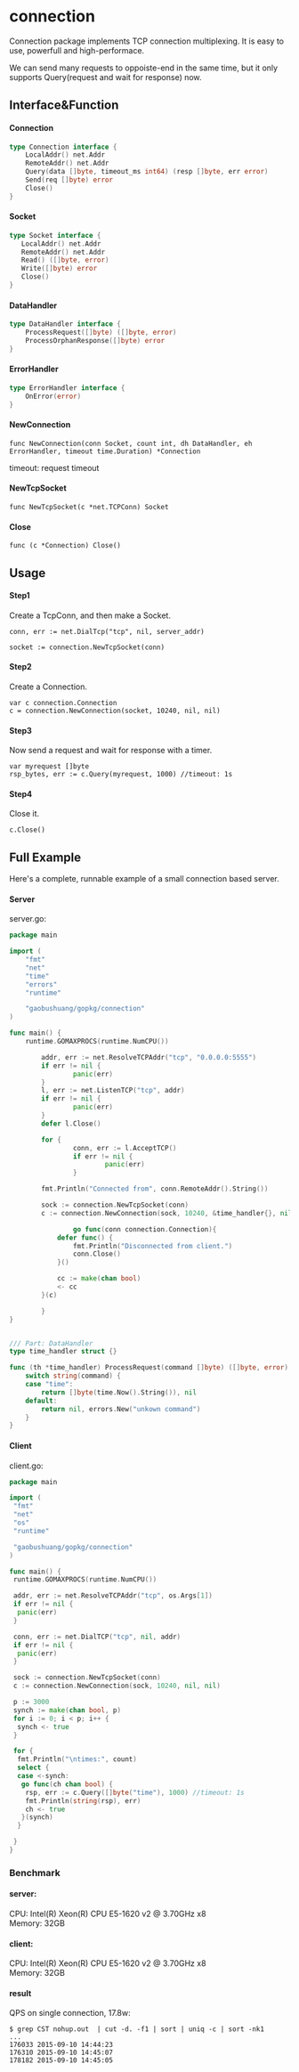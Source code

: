 connection
===


Connection package implements TCP connection multiplexing. It is easy to use, powerfull and high-performace.

We can send many requests to oppoiste-end in the same time, but it only supports Query(request and wait for response) now.

## Interface&Function

#### Connection

```go
type Connection interface {
    LocalAddr() net.Addr
    RemoteAddr() net.Addr
    Query(data []byte, timeout_ms int64) (resp []byte, err error)
    Send(req []byte) error
    Close()
}
```

#### Socket

```go
type Socket interface {
   LocalAddr() net.Addr
   RemoteAddr() net.Addr
   Read() ([]byte, error)
   Write([]byte) error
   Close()
}
```

#### DataHandler

```go
type DataHandler interface {
    ProcessRequest([]byte) ([]byte, error)
    ProcessOrphanResponse([]byte) error
}
```

#### ErrorHandler

```go
type ErrorHandler interface {
    OnError(error)
}
```


#### NewConnection

    func NewConnection(conn Socket, count int, dh DataHandler, eh ErrorHandler, timeout time.Duration) *Connection

timeout: request timeout  

#### NewTcpSocket

    func NewTcpSocket(c *net.TCPConn) Socket

#### Close
    func (c *Connection) Close()

## Usage

#### Step1
Create a TcpConn, and then make a Socket.

    conn, err := net.DialTcp("tcp", nil, server_addr)
    
    socket := connection.NewTcpSocket(conn)

#### Step2
Create a Connection.

    var c connection.Connection
    c = connection.NewConnection(socket, 10240, nil, nil)
    
    
#### Step3
Now send a request and wait for response with a timer.
    
    var myrequest []byte
    rsp_bytes, err := c.Query(myrequest, 1000) //timeout: 1s

#### Step4
Close it.

    c.Close()
    

## Full Example

Here's a complete, runnable example of a small connection based server.

#### Server
server.go:

```go
package main

import (
    "fmt"
    "net"
    "time"
    "errors"
    "runtime"

    "gaobushuang/gopkg/connection"
)

func main() {
    runtime.GOMAXPROCS(runtime.NumCPU())

        addr, err := net.ResolveTCPAddr("tcp", "0.0.0.0:5555")
        if err != nil {
                panic(err)
        }
        l, err := net.ListenTCP("tcp", addr)
        if err != nil {
                panic(err)
        }
        defer l.Close()

        for {
                conn, err := l.AcceptTCP()
                if err != nil {
                        panic(err)
                }

        fmt.Println("Connected from", conn.RemoteAddr().String())

        sock := connection.NewTcpSocket(conn)
        c := connection.NewConnection(sock, 10240, &time_handler{}, nil)

                go func(conn connection.Connection){
            defer func() {
                fmt.Println("Disconnected from client.")
                conn.Close()
            }()

            cc := make(chan bool)
            <- cc
        }(c)

        }
}


/// Part: DataHandler 
type time_handler struct {}

func (th *time_handler) ProcessRequest(command []byte) ([]byte, error) {
    switch string(command) {
    case "time":
        return []byte(time.Now().String()), nil
    default:
        return nil, errors.New("unkown command")
    }
}
```
#### Client
client.go:

```go
package main

import (
 "fmt"
 "net"
 "os"
 "runtime"

 "gaobushuang/gopkg/connection"
)

func main() {
 runtime.GOMAXPROCS(runtime.NumCPU())

 addr, err := net.ResolveTCPAddr("tcp", os.Args[1])
 if err != nil {
  panic(err)
 }

 conn, err := net.DialTCP("tcp", nil, addr)
 if err != nil {
  panic(err)
 }

 sock := connection.NewTcpSocket(conn)
 c := connection.NewConnection(sock, 10240, nil, nil)

 p := 3000
 synch := make(chan bool, p)
 for i := 0; i < p; i++ {
  synch <- true
 }

 for {
  fmt.Println("\ntimes:", count)
  select {
  case <-synch:
   go func(ch chan bool) {
    rsp, err := c.Query([]byte("time"), 1000) //timeout: 1s
    fmt.Println(string(rsp), err)
    ch <- true
   }(synch)
  }

 }
}
```

### Benchmark

#### server: 
CPU:    Intel(R) Xeon(R) CPU E5-1620 v2 @ 3.70GHz x8  
Memory: 32GB

#### client: 
CPU:    Intel(R) Xeon(R) CPU E5-1620 v2 @ 3.70GHz x8  
Memory: 32GB

#### result
QPS on single connection, 17.8w:

    $ grep CST nohup.out  | cut -d. -f1 | sort | uniq -c | sort -nk1
    ...
    176033 2015-09-10 14:44:23
    176310 2015-09-10 14:45:07
    178182 2015-09-10 14:45:05


